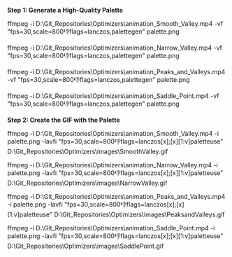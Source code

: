 **Step 1: Generate a High-Quality Palette**

ffmpeg -i D:\\Git\_Repositories\\Optimizers\\animation\_Smooth\_Valley.mp4 -vf "fps=30,scale=800:-1:flags=lanczos,palettegen" palette.png



ffmpeg -i D:\\Git\_Repositories\\Optimizers\\animation\_Narrow\_Valley.mp4 -vf "fps=30,scale=800:-1:flags=lanczos,palettegen" palette.png



ffmpeg -i D:\\Git\_Repositories\\Optimizers\\animation\_Peaks\_and\_Valleys.mp4 -vf "fps=30,scale=800:-1:flags=lanczos,palettegen" palette.png



ffmpeg -i D:\\Git\_Repositories\\Optimizers\\animation\_Saddle\_Point.mp4 -vf "fps=30,scale=800:-1:flags=lanczos,palettegen" palette.png







**Step 2: Create the GIF with the Palette**

ffmpeg -i D:\\Git\_Repositories\\Optimizers\\animation\_Smooth\_Valley.mp4 -i palette.png -lavfi "fps=30,scale=800:-1:flags=lanczos\[x];\[x]\[1:v]paletteuse" D:\\Git\_Repositories\\Optimizers\\images\\SmoothValley.gif



ffmpeg -i D:\\Git\_Repositories\\Optimizers\\animation\_Narrow\_Valley.mp4 -i palette.png -lavfi "fps=30,scale=800:-1:flags=lanczos\[x];\[x]\[1:v]paletteuse" D:\\Git\_Repositories\\Optimizers\\images\\NarrowValley.gif



ffmpeg -i D:\\Git\_Repositories\\Optimizers\\animation\_Peaks\_and\_Valleys.mp4 -i palette.png -lavfi "fps=30,scale=800:-1:flags=lanczos\[x];\[x]\[1:v]paletteuse" D:\\Git\_Repositories\\Optimizers\\images\\PeaksandValleys.gif



ffmpeg -i D:\\Git\_Repositories\\Optimizers\\animation\_Saddle\_Point.mp4 -i palette.png -lavfi "fps=30,scale=800:-1:flags=lanczos\[x];\[x]\[1:v]paletteuse" D:\\Git\_Repositories\\Optimizers\\images\\SaddlePoint.gif

